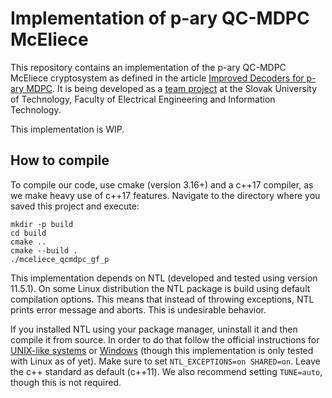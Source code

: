 # Implementation of p-ary QC-MDPC McEliece
This repository contains an implementation of the p-ary QC-MDPC McEliece cryptosystem as defined in the article [Improved Decoders for p-ary MDPC](https://www.lebesgue.fr/sites/default/files/proceedings_WCC/WCC_2019_paper_32.pdf). It is being developed as a [team project](https://timak.netlify.app/) at the Slovak University of Technology, Faculty of Electrical Engineering and Information Technology.

This implementation is WIP.

## How to compile
To compile our code, use cmake (version 3.16+) and a c++17 compiler, as we make heavy use of c++17 features. Navigate to the directory where you saved this project and execute:
```
mkdir -p build
cd build
cmake ..
cmake --build .
./mceliece_qcmdpc_gf_p
```

This implementation depends on NTL (developed and tested using version 11.5.1). On some Linux distribution the NTL package is build using default compilation options. This means that instead of throwing exceptions, NTL prints error message and aborts. This is undesirable behavior.

If you installed NTL using your package manager, uninstall it and then compile it from source. In order to do that follow the official instructions for [UNIX-like systems](https://libntl.org/doc/tour-unix.html) or [Windows](https://libntl.org/doc/tour-win.html) (though this implementation is only tested with Linux as of yet). Make sure to set `NTL_EXCEPTIONS=on SHARED=on`. Leave the c++ standard as default (c++11). We also recommend setting `TUNE=auto`, though this is not required.

